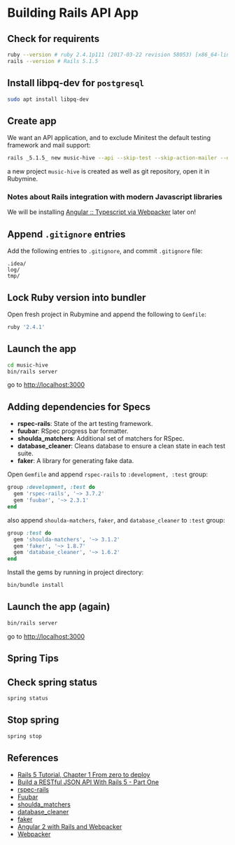 # Building Rails API App

## Check for requirents
```bash
ruby --version # ruby 2.4.1p111 (2017-03-22 revision 58053) [x86_64-linux]
rails --version # Rails 5.1.5
```

## Install libpq-dev for `postgresql`
```bash
sudo apt install libpq-dev
```

## Create app
We want an API application, and to exclude Minitest the default testing framework and mail support:
```bash
rails _5.1.5_ new music-hive --api --skip-test --skip-action-mailer --database=postgresql
```

a new project `music-hive` is created as well as git repository, open it in Rubymine.

### Notes about Rails integration with modern Javascript libraries
We will be installing [Angular :: Typescript via Webpacker](5-adding_angular_frontend.md) later on!

## Append `.gitignore` entries
Add the following entries to `.gitignore`, and commit `.gitignore` file:
```
.idea/
log/
tmp/
```

## Lock Ruby version into bundler
Open fresh project in Rubymine and append the following to `Gemfile`:
```ruby
ruby '2.4.1'
```

## Launch the app
```bash
cd music-hive
bin/rails server
```
go to [http://localhost:3000](http://localhost:3000)

## Adding dependencies for Specs
- **rspec-rails**: State of the art testing framework.
- **fuubar**:  RSpec progress bar formatter.
- **shoulda_matchers**: Additional set of matchers for RSpec.
- **database_cleaner**: Cleans database to ensure a clean state in each test suite.
- **faker**: A library for generating fake data.

Open `Gemfile` and append `rspec-rails` to `:development, :test` group:
```ruby
group :development, :test do
  gem 'rspec-rails', '~> 3.7.2'
  gem 'fuubar', '~> 2.3.1'
end
```

also append `shoulda-matchers`, `faker`, and `database_cleaner` to `:test` group:

```ruby
group :test do
  gem 'shoulda-matchers', '~> 3.1.2'
  gem 'faker', '~> 1.8.7'
  gem 'database_cleaner', '~> 1.6.2'
end
```

Install the gems by running in project directory:

```bash
bin/bundle install
```

## Launch the app (again)
```bash
bin/rails server
```
go to [http://localhost:3000](http://localhost:3000)

## Spring Tips

## Check spring status
```bash
spring status
```

## Stop spring
```bash
spring stop
```

## References
- [Rails 5 Tutorial, Chapter 1 From zero to deploy](https://www.railstutorial.org/book/beginning#sec-the_hello_application)
- [Build a RESTful JSON API With Rails 5 - Part One](https://scotch.io/tutorials/build-a-restful-json-api-with-rails-5-part-one)
- [rspec-rails](https://github.com/rspec/rspec-rails)
- [Fuubar](https://github.com/thekompanee/fuubar)
- [shoulda_matchers](https://github.com/thoughtbot/shoulda-matchers)
- [database_cleaner](https://github.com/DatabaseCleaner/database_cleaner)
- [faker](https://github.com/stympy/faker)
- [Angular 2 with Rails and Webpacker](https://www.spectory.com/blog/Angular%202%20with%20Rails%20and%20Webpacker)
- [Webpacker](https://github.com/Rails/webpacker)
